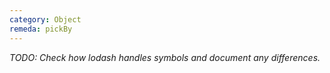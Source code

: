 ```yaml
---
category: Object
remeda: pickBy
---
```


_TODO: Check how lodash handles symbols and document any differences._
